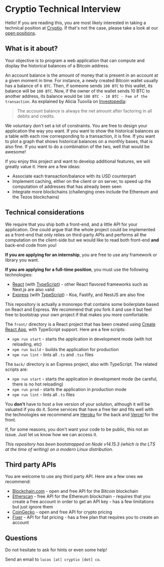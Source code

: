 # Cryptio Technical Interview

Hello! If you are reading this, you are most likely interested in taking a
technical position at [Cryptio](https://cryptio.co/). If that's not the case,
please take a look at our [open positions](https://cryptio.welcomekit.co/).

## What is it about?

Your objective is to program a web application that can compute and display
the historical balances of a Bitcoin address.

An account balance is the amount of money that is present in an account at a
given moment in time. For instance, a newly created Bitcoin wallet usually
has a balance of `0 BTC`. Then, if someone sends `100 BTC` to this wallet,
its balance will be `100 BTC`. Now, if the owner of the wallet sends 10 BTC
to another address, its balance would be `100 BTC - 10 BTC - Fee of the
transaction`. As explained by Alicia Tuovila on
[Investopedia](https://www.investopedia.com/terms/a/accountbalance.asp):

> The account balance is always the net amount after factoring in all debits and credits.

We voluntary don't set a lot of constraints. You are free to design your
application the way you want. If you want to show the historical balances
as a table with each row corresponding to a transaction, it is fine. If you
want to plot a graph that shows historical balances on a monthly bases,
that is also fine. If you want to do a combination of the two, well that would
be awesome!

If you enjoy this project and want to develop additional features, we will
greatly value it. Here are a few ideas:

* Associate each transaction/balance with its USD counterpart
* Implement caching, either on the client or on server, to speed up the
  computation of addresses that has already been seen
* Integrate more blockchains (challenging ones include the Ethereum and the Tezos
  blockchains)

## Technical considerations

We require that you ship both a front-end, and a little API for your
application. One could argue that the whole project could be implemented as a
front-end that only relies on third-party APIs and performs all the
computation on the client-side but we would like to read both front-end
**and** back-end code from you!

**If you are applying for an internship**, you are free to use any framework or
library you want.

**If you are applying for a full-time position**, you must use the following
technologies:

* [React](https://reactjs.org/) (with [TypeScript](https://www.typescriptlang.org/)) -
  other React flavored frameworks such as Next.js are also valid
* [Express](https://expressjs.com/) (with [TypeScript](https://www.typescriptlang.org/)) -
  Koa, Fastify, and NestJS are also fine

This repository is actually a monorepo that contains some boilerplate based
on React and Express. We recommend that you fork it and use it but feel free
to bootstrap your own project if that makes you more comfortable.

The `front/` directory is a React project that has been created using
[Create React App](https://create-react-app.dev/), with TypeScript support.
Here are a few scripts:

* `npm run start` - starts the application in development mode
  (with hot reloading, etc)
* `npm run build` - builds the application for production
* `npm run lint` - lints all `.ts` and `.tsx` files

The `back/` directory is an Express project, also with TypeScript. The related
scripts are:

* `npm run start` - starts the application in development mode (be careful,
  there is no hot reloading)
* `npm run prod` - starts the application in production mode
* `npm run lint` - lints all `.ts` files

You **don't** have to host a live version of your solution, although it will
be valuated if you do it. Some services that have a free tier and fits well
with the technologies we recommend are [Heroku](https://www.heroku.com/) for
the back and [Vercel](https://vercel.com/) for the front.

If, for some reasons, you don't want your code to be public, this not an
issue. Just let us know how we can access it.

*This repository has been bootstrapped on Node v14.15.3 (which is the LTS at
the time of writing) on a modern Linux distribution.*

## Third party APIs

You are welcome to use any third party API. Here are a few ones we recommend:

* [Blockchain.com](https://www.blockchain.com/api/blockchain_api) - open and
  free API for the Bitcoin blockchain
* [Etherscan](https://etherscan.io/apis) - free API for the Ethereum
  blockchain - requires that you create a free account in order to get an API
  key - has a few limitations but just ignore them
* [CoinGecko](https://www.coingecko.com/en/api) - open and free API for crypto
  pricing
* [Fixer](https://fixer.io/) - API for fiat pricing - has a free plan that
  requires you to create an account

## Questions

Do not hesitate to ask for hints or even some help!

Send an email to `lucas [at] cryptio [dot] co`.